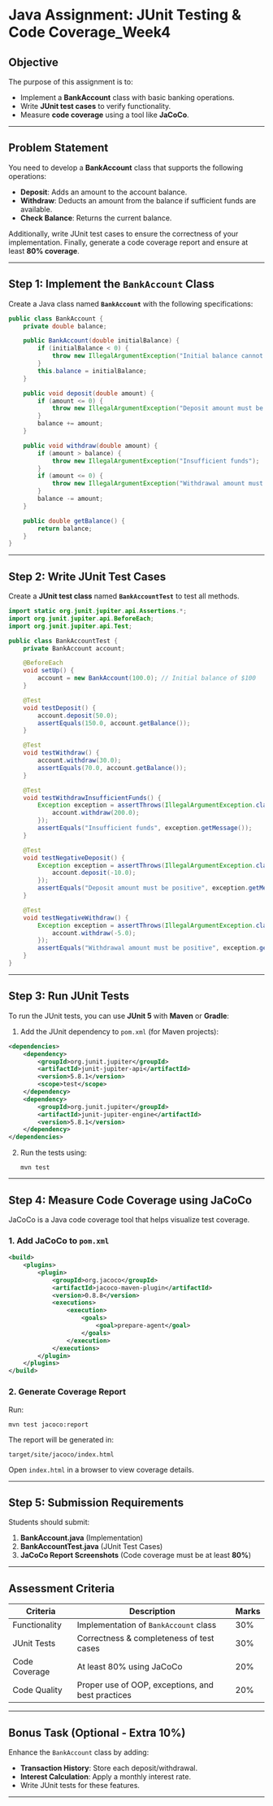 # **Java Assignment: JUnit Testing & Code Coverage_Week4**

## **Objective**  
The purpose of this assignment is to:  
- Implement a **BankAccount** class with basic banking operations.  
- Write **JUnit test cases** to verify functionality.  
- Measure **code coverage** using a tool like **JaCoCo**.  

---

## **Problem Statement**  
You need to develop a **BankAccount** class that supports the following operations:  
- **Deposit**: Adds an amount to the account balance.  
- **Withdraw**: Deducts an amount from the balance if sufficient funds are available.  
- **Check Balance**: Returns the current balance.  

Additionally, write JUnit test cases to ensure the correctness of your implementation. Finally, generate a code coverage report and ensure at least **80% coverage**.  

---

## **Step 1: Implement the `BankAccount` Class**  
Create a Java class named **`BankAccount`** with the following specifications:  

```java
public class BankAccount {
    private double balance;

    public BankAccount(double initialBalance) {
        if (initialBalance < 0) {
            throw new IllegalArgumentException("Initial balance cannot be negative");
        }
        this.balance = initialBalance;
    }

    public void deposit(double amount) {
        if (amount <= 0) {
            throw new IllegalArgumentException("Deposit amount must be positive");
        }
        balance += amount;
    }

    public void withdraw(double amount) {
        if (amount > balance) {
            throw new IllegalArgumentException("Insufficient funds");
        }
        if (amount <= 0) {
            throw new IllegalArgumentException("Withdrawal amount must be positive");
        }
        balance -= amount;
    }

    public double getBalance() {
        return balance;
    }
}
```

---

## **Step 2: Write JUnit Test Cases**  
Create a **JUnit test class** named **`BankAccountTest`** to test all methods.  

```java
import static org.junit.jupiter.api.Assertions.*;
import org.junit.jupiter.api.BeforeEach;
import org.junit.jupiter.api.Test;

public class BankAccountTest {
    private BankAccount account;

    @BeforeEach
    void setUp() {
        account = new BankAccount(100.0); // Initial balance of $100
    }

    @Test
    void testDeposit() {
        account.deposit(50.0);
        assertEquals(150.0, account.getBalance());
    }

    @Test
    void testWithdraw() {
        account.withdraw(30.0);
        assertEquals(70.0, account.getBalance());
    }

    @Test
    void testWithdrawInsufficientFunds() {
        Exception exception = assertThrows(IllegalArgumentException.class, () -> {
            account.withdraw(200.0);
        });
        assertEquals("Insufficient funds", exception.getMessage());
    }

    @Test
    void testNegativeDeposit() {
        Exception exception = assertThrows(IllegalArgumentException.class, () -> {
            account.deposit(-10.0);
        });
        assertEquals("Deposit amount must be positive", exception.getMessage());
    }

    @Test
    void testNegativeWithdraw() {
        Exception exception = assertThrows(IllegalArgumentException.class, () -> {
            account.withdraw(-5.0);
        });
        assertEquals("Withdrawal amount must be positive", exception.getMessage());
    }
}
```

---

## **Step 3: Run JUnit Tests**  
To run the JUnit tests, you can use **JUnit 5** with **Maven** or **Gradle**:  
1. Add the JUnit dependency to `pom.xml` (for Maven projects):  

```xml
<dependencies>
    <dependency>
        <groupId>org.junit.jupiter</groupId>
        <artifactId>junit-jupiter-api</artifactId>
        <version>5.8.1</version>
        <scope>test</scope>
    </dependency>
    <dependency>
        <groupId>org.junit.jupiter</groupId>
        <artifactId>junit-jupiter-engine</artifactId>
        <version>5.8.1</version>
    </dependency>
</dependencies>
```

2. Run the tests using:  
   ```
   mvn test
   ```

---

## **Step 4: Measure Code Coverage using JaCoCo**  
JaCoCo is a Java code coverage tool that helps visualize test coverage.  

### **1. Add JaCoCo to `pom.xml`**  

```xml
<build>
    <plugins>
        <plugin>
            <groupId>org.jacoco</groupId>
            <artifactId>jacoco-maven-plugin</artifactId>
            <version>0.8.8</version>
            <executions>
                <execution>
                    <goals>
                        <goal>prepare-agent</goal>
                    </goals>
                </execution>
            </executions>
        </plugin>
    </plugins>
</build>
```

### **2. Generate Coverage Report**  
Run:  
```
mvn test jacoco:report
```
The report will be generated in:  
```
target/site/jacoco/index.html
```
Open `index.html` in a browser to view coverage details.  

---

## **Step 5: Submission Requirements**  
Students should submit:  
1. **BankAccount.java** (Implementation)  
2. **BankAccountTest.java** (JUnit Test Cases)  
3. **JaCoCo Report Screenshots** (Code coverage must be at least **80%**)  

---

## **Assessment Criteria**  
| Criteria | Description | Marks |
|----------|------------|-------|
| Functionality | Implementation of `BankAccount` class | 30% |
| JUnit Tests | Correctness & completeness of test cases | 30% |
| Code Coverage | At least 80% using JaCoCo | 20% |
| Code Quality | Proper use of OOP, exceptions, and best practices | 20% |

---

## **Bonus Task (Optional - Extra 10%)**  
Enhance the `BankAccount` class by adding:  
- **Transaction History**: Store each deposit/withdrawal.  
- **Interest Calculation**: Apply a monthly interest rate.  
- Write JUnit tests for these features.  

---

